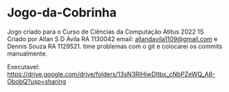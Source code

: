 # Jogo-da-Cobrinha
Jogo criado para o Curso de Ciências da Computação Atitus 2022 1S
Criado por Allan S D Avila RA 1130042 email: allandavila1109@gmail.com e Dennis Souza RA 1129521.
time problemas com o git e colocarei os commits manualmente.

Executavel: https://drive.google.com/drive/folders/13sN3RlHiwDItbx_cNbPZeWQ_A6-ObobQ?usp=sharing

